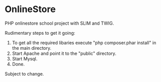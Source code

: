 # OnlineStore
PHP onlinestore school project with SLIM and TWIG.

Rudimentary steps to get it going:
1. To get all the required libaries execute "php composer.phar install" in the main directory.
2. Start Apache and point it to the "public" directory.
3. Start Mysql.
4. Done.

Subject to change.
